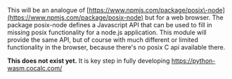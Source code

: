 This will be an analogue of [https://www.npmjs.com/package/posix\-node](https://www.npmjs.com/package/posix-node) but for a web browser.  The package posix\-node defines a Javascript API that can be used to fill in missing posix functionality for a node.js application.  This module will provide the same API, but of course with much different or limited functionality in the browser, because there's no posix C api available there.

**This does not exist yet.**  It is key step in fully developing https://python-wasm.cocalc.com/